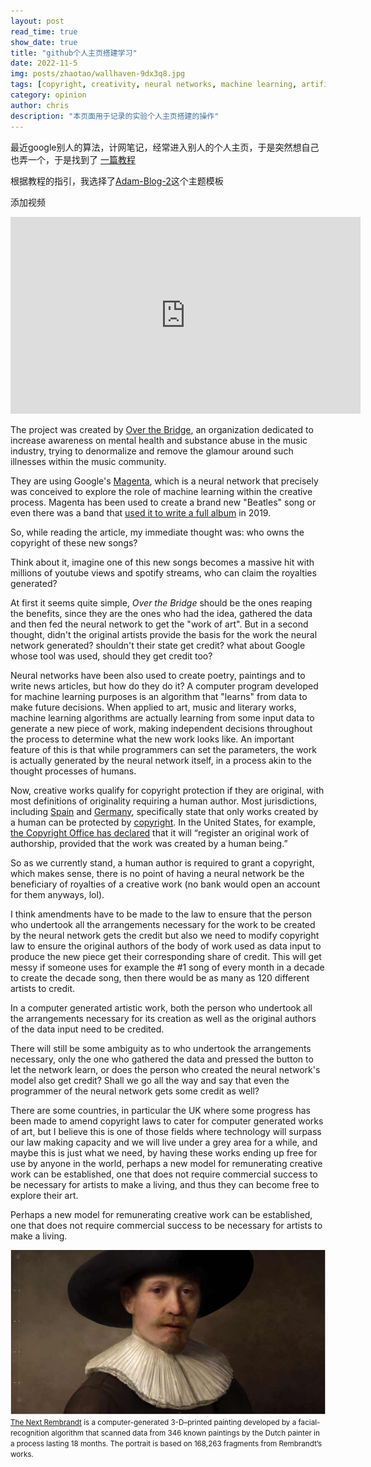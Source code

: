 ```yaml
---
layout: post
read_time: true
show_date: true
title: "github个人主页搭建学习"
date: 2022-11-5
img: posts/zhaotao/wallhaven-9dx3q8.jpg
tags: [copyright, creativity, neural networks, machine learning, artificial intelligence]
category: opinion
author: chris
description: "本页面用于记录的实验个人主页搭建的操作"
---
```

最近google别人的算法，计网笔记，经常进入别人的个人主页，于是突然想自己也弄一个，于是找到了 
[一篇教程](https://www.lianxh.cn/news/535f2433e8140.html) 

根据教程的指引，我选择了[Adam-Blog-2](http://jekyllthemes.org/themes/adam-blog-2/)这个主题模板

添加视频
<iframe width="560" height="315" src="https://www.bilibili.com/video/BV1se4y1a7Mu?t=0.6" title="bilibili video player" frameborder="0" allow="accelerometer; autoplay; clipboard-write; encrypted-media; gyroscope; picture-in-picture" allowfullscreen></iframe>

The project was created by [Over the Bridge](https://overthebridge.org), an organization dedicated to increase awareness on mental health and substance abuse in the music industry, trying to denormalize and remove the glamour around such illnesses within the music community.

They are using Google's [Magenta](https://magenta.tensorflow.org), which is a neural network that precisely was conceived to explore the role of machine learning within the creative process. Magenta has been used to create a brand new "Beatles" song or even there was a band that [used it to write a full album](https://arstechnica.com/gaming/2019/08/yachts-chain-tripping-is-a-new-landmark-for-ai-music-an-album-that-doesnt-suck/) in 2019.

So, while reading the article, my immediate thought was: who owns the copyright of these new songs?

Think about it, imagine one of this new songs becomes a massive hit with millions of youtube views and spotify streams, who can claim the royalties generated?

At first it seems quite simple, *Over the Bridge* should be the ones reaping the benefits, since they are the ones who had the idea, gathered the data and then fed the neural network to get the "work of art". But in a second thought, didn't the original artists provide the basis for the work the neural network generated? shouldn't their state get credit? what about Google whose tool was used, should they get credit too?

Neural networks have been also used to create poetry, paintings and to write news articles, but how do they do it? A computer program developed for machine learning purposes is an algorithm that "learns" from data to make future decisions. When applied to art, music and literary works, machine learning algorithms are actually learning from some input data to generate a new piece of work, making independent decisions throughout the process to determine what the new work looks like. An important feature of this is that while programmers can set the parameters, the work is actually generated by the neural network itself, in a process akin to the thought processes of humans.

Now, creative works qualify for copyright protection if they are original, with most definitions of originality requiring a human author. Most jurisdictions, including [Spain](https://www.wipo.int/wipolex/en/details.jsp?id=1319) and [Germany](https://dejure.org/gesetze/UrhG/7.html), specifically state that only works created by a human can be protected by [copyright](https://www.wipo.int/copyright/en/). In the United States, for example, [the Copyright Office has declared](https://copyright.gov/comp3/chap300/ch300-copyrightable-authorship.pdf) that it will “register an original work of authorship, provided that the work was created by a human being.” 

So as we currently stand, a human author is required to grant a copyright, which makes sense, there is no point of having a neural network be the beneficiary of royalties of a creative work (no bank would open an account for them anyways, lol).

I think amendments have to be made to the law to ensure that the person who undertook all the arrangements necessary for the work to be created by the neural network gets the credit but also we need to modify copyright law to ensure the original authors of the body of work used as data input to produce the new piece get their corresponding share of credit. This will get messy if someone uses for example the #1 song of every month in a decade to create the decade song, then there would be as many as 120 different artists to credit.

<tweet>In a computer generated artistic work, both the person who undertook all the arrangements necessary for its creation as well as the original authors of the data input need to be credited.</tweet> 

There will still be some ambiguity as to who undertook the arrangements necessary, only the one who gathered the data and pressed the button to let the network learn, or does the person who created the neural network's model also get credit? Shall we go all the way and say that even the programmer of the neural network gets some credit as well?

There are some countries, in particular the UK where some progress has been made to amend copyright laws to cater for computer generated works of art, but I believe this is one of those fields where technology will surpass our law making capacity and we will live under a grey area for a while, and maybe this is just what we need, by having these works ending up free for use by anyone in the world, perhaps a new model for remunerating creative work can be established, one that does not require commercial success to be necessary for artists to make a living, and thus they can become free to explore their art.

<tweet>Perhaps a new model for remunerating creative work can be established, one that does not require commercial success to be necessary for artists to make a living.</tweet>

![The next Rembrandt](./assets/img/posts/20210420/post8-rembrandt2.jpg)
<small>[The Next Rembrandt](https://www.jwt.com/en/work/thenextrembrandt) is a computer-generated 3-D–printed painting developed by a facial-recognition algorithm that scanned data from 346 known paintings by the Dutch painter in a process lasting 18 months. The portrait is based on 168,263 fragments from Rembrandt’s works.</small>

